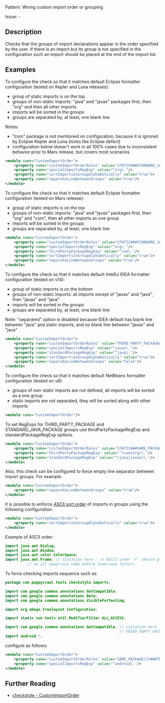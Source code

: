 Pattern: Wrong custom import order or grouping

Issue: -

## Description

Checks that the groups of import declarations appear in the order specified by the user. If there is an import but its group is not specified in the configuration such an import should be placed at the end of the import list. 

## Examples

To configure the check so that it matches default Eclipse formatter configuration (tested on Kepler and Luna releases):

  - group of static imports is on the top
  - groups of non-static imports: "java" and "javax" packages first, then "org" and then all other imports
  - imports will be sorted in the groups
  - groups are separated by, at least, one blank line

Notes:

  - "com" package is not mentioned on configuration, because it is ignored by Eclipse Kepler and Luna (looks like Eclipse defect)
  - configuration below doesn't work in all 100% cases due to inconsistent behavior prior to Mars release, but covers most scenarios


```xml
<module name="CustomImportOrder">
    <property name="customImportOrderRules" value="STATIC###STANDARD_JAVA_PACKAGE###SPECIAL_IMPORTS"/>
    <property name="specialImportsRegExp" value="^org\."/>
    <property name="sortImportsInGroupAlphabetically" value="true"/>
    <property name="separateLineBetweenGroups" value="true"/>
</module>
```
        

To configure the check so that it matches default Eclipse formatter configuration (tested on Mars release):

  - group of static imports is on the top
  - groups of non-static imports: "java" and "javax" packages first, then "org" and "com", then all other imports as one group
  - imports will be sorted in the groups
  - groups are separated by, at least, one blank line


```xml
<module name="CustomImportOrder">
    <property name="customImportOrderRules" value="STATIC###STANDARD_JAVA_PACKAGE###SPECIAL_IMPORTS###THIRD_PARTY_PACKAGE"/>
    <property name="specialImportsRegExp" value="^org\."/>
    <property name="thirdPartyPackageRegExp" value="^com\."/>
    <property name="sortImportsInGroupAlphabetically" value="true"/>
    <property name="separateLineBetweenGroups" value="true"/>
</module>
```
        

To configure the check so that it matches default IntelliJ IDEA formatter configuration (tested on v14):

  - group of static imports is on the bottom
  - groups of non-static imports: all imports except of "javax" and "java", then "javax" and "java"
  - imports will be sorted in the groups
  - groups are separated by, at least, one blank line

Note: "separated" option is disabled because IDEA default has blank line between "java" and static imports, and no blank line between "javax" and "java"


```xml
<module name="CustomImportOrder">
    <property name="customImportOrderRules" value="THIRD_PARTY_PACKAGE###SPECIAL_IMPORTS###STANDARD_JAVA_PACKAGE###STATIC"/>
    <property name="specialImportsRegExp" value="^javax\."/>
    <property name="standardPackageRegExp" value="^java\."/>
    <property name="sortImportsInGroupAlphabetically" value="true"/>
    <property name="separateLineBetweenGroups" value="false"/>
</module>
```
        

To configure the check so that it matches default NetBeans formatter configuration (tested on v8):

  - groups of non-static imports are not defined, all imports will be sorted as a one group
  - static imports are not separated, they will be sorted along with other imports


```xml
<module name="CustomImportOrder"/>
```
        

To set RegExps for THIRD_PARTY_PACKAGE and STANDARD_JAVA_PACKAGE groups use thirdPartyPackageRegExp and standardPackageRegExp options. 


```xml
<module name="CustomImportOrder">
    <property name="customImportOrderRules" value="STATIC###SAME_PACKAGE(3)###THIRD_PARTY_PACKAGE###STANDARD_JAVA_PACKAGE"/>
    <property name="thirdPartyPackageRegExp" value="^(com|org)\."/>
    <property name="standardPackageRegExp" value="^(java|javax)\."/>
</module>
```
        

Also, this check can be configured to force empty line separator between import groups. For example. 


```xml
<module name="CustomImportOrder">
    <property name="separateLineBetweenGroups" value="true"/>
</module>
```
        

It is possible to enforce [ ASCII sort order](https://en.wikipedia.org/wiki/ASCII#Order) of imports in groups using the following configuration: 


```xml
<module name="CustomImportOrder">
    <property name="sortImportsInGroupAlphabetically" value="true"/>
</module>
```
       

Example of ASCII order: 


```java
import java.awt.Dialog;
import java.awt.Window;
import java.awt.color.ColorSpace;
import java.awt.Frame; // violation here - in ASCII order 'F' should go before 'c',
          // as all uppercase come before lowercase letters
```
       

To force checking imports sequence such as: 


```java
package com.puppycrawl.tools.checkstyle.imports;

import com.google.common.annotations.GwtCompatible;
import com.google.common.annotations.Beta;
import com.google.common.annotations.VisibleForTesting;

import org.abego.treelayout.Configuration;

import static sun.tools.util.ModifierFilter.ALL_ACCESS;

import com.google.common.annotations.GwtCompatible; // violation here - should be in the
                                                    // THIRD_PARTY_PACKAGE group
import android.*;
```
 
 
configure as follows: 


```xml
<module name="CustomImportOrder">
    <property name="customImportOrderRules" value="SAME_PACKAGE(3)###THIRD_PARTY_PACKAGE###STATIC###SPECIAL_IMPORTS"/>
    <property name="specialImportsRegExp" value="^android\."/>
</module>
```

## Further Reading

* [checkstyle - CustomImportOrder](https://checkstyle.sourceforge.io/checks/imports/customimportorder.html#CustomImportOrder)
